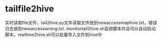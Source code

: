 # tailfile2hive
实时读取file文件，tail2hive.py文件读取文件放到newaccessmaphive.txt，错误日志放到newaccesswrong.txt. monitortail2hive.sh监控脚本并且可以自动启动脚本。realtime2hive.sh可以批量导入文件到hive中
